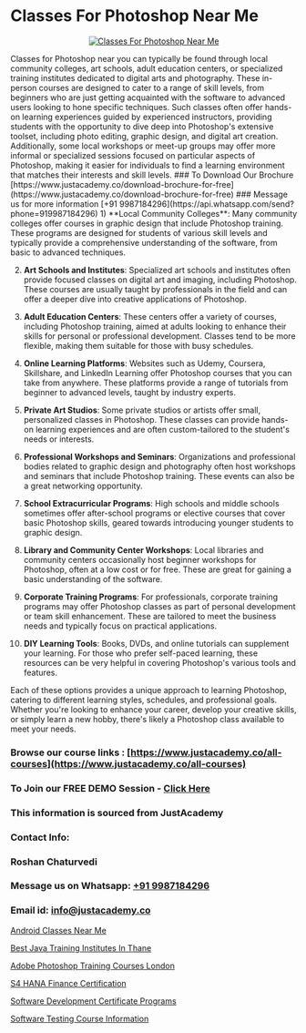 # Classes For Photoshop Near Me

<p align="center">
  <a href="https://justacademy.co/course-detail/photoshop-training">
    <img src="https://justacademy.co/storage2/course_image/1676637576_course_image.webp" alt="Classes For Photoshop Near Me">
  </a>
</p>
Classes for Photoshop near you can typically be found through local community colleges, art schools, adult education centers, or specialized training institutes dedicated to digital arts and photography. These in-person courses are designed to cater to a range of skill levels, from beginners who are just getting acquainted with the software to advanced users looking to hone specific techniques. Such classes often offer hands-on learning experiences guided by experienced instructors, providing students with the opportunity to dive deep into Photoshop's extensive toolset, including photo editing, graphic design, and digital art creation. Additionally, some local workshops or meet-up groups may offer more informal or specialized sessions focused on particular aspects of Photoshop, making it easier for individuals to find a learning environment that matches their interests and skill levels.
### To Download Our Brochure [https://www.justacademy.co/download-brochure-for-free](https://www.justacademy.co/download-brochure-for-free)
### Message us for more information [+91 9987184296](https://api.whatsapp.com/send?phone=919987184296)
1) **Local Community Colleges**: Many community colleges offer courses in graphic design that include Photoshop training. These programs are designed for students of various skill levels and typically provide a comprehensive understanding of the software, from basic to advanced techniques.

2) **Art Schools and Institutes**: Specialized art schools and institutes often provide focused classes on digital art and imaging, including Photoshop. These courses are usually taught by professionals in the field and can offer a deeper dive into creative applications of Photoshop.

3) **Adult Education Centers**: These centers offer a variety of courses, including Photoshop training, aimed at adults looking to enhance their skills for personal or professional development. Classes tend to be more flexible, making them suitable for those with busy schedules.

4) **Online Learning Platforms**: Websites such as Udemy, Coursera, Skillshare, and LinkedIn Learning offer Photoshop courses that you can take from anywhere. These platforms provide a range of tutorials from beginner to advanced levels, taught by industry experts.

5) **Private Art Studios**: Some private studios or artists offer small, personalized classes in Photoshop. These classes can provide hands-on learning experiences and are often custom-tailored to the student's needs or interests.

6) **Professional Workshops and Seminars**: Organizations and professional bodies related to graphic design and photography often host workshops and seminars that include Photoshop training. These events can also be a great networking opportunity.

7) **School Extracurricular Programs**: High schools and middle schools sometimes offer after-school programs or elective courses that cover basic Photoshop skills, geared towards introducing younger students to graphic design.

8) **Library and Community Center Workshops**: Local libraries and community centers occasionally host beginner workshops for Photoshop, often at a low cost or for free. These are great for gaining a basic understanding of the software.

9) **Corporate Training Programs**: For professionals, corporate training programs may offer Photoshop classes as part of personal development or team skill enhancement. These are tailored to meet the business needs and typically focus on practical applications.

10) **DIY Learning Tools**: Books, DVDs, and online tutorials can supplement your learning. For those who prefer self-paced learning, these resources can be very helpful in covering Photoshop's various tools and features.

Each of these options provides a unique approach to learning Photoshop, catering to different learning styles, schedules, and professional goals. Whether you're looking to enhance your career, develop your creative skills, or simply learn a new hobby, there's likely a Photoshop class available to meet your needs.

### Browse our course links : [https://www.justacademy.co/all-courses](https://www.justacademy.co/all-courses) 
### To Join our FREE DEMO Session - [Click Here](https://www.justacademy.co/register-for-course-demo)


### This information is sourced from JustAcademy
### Contact Info:
### Roshan Chaturvedi
### Message us on Whatsapp: [+91 9987184296](https://api.whatsapp.com/send?phone=919987184296)
### Email id: [info@justacademy.co](mailto:info@justacademy.co)
                
[Android Classes Near Me](https://www.linkedin.com/pulse/android-classes-near-me-software-training-sunnyvale-7suhf/)

[Best Java Training Institutes In Thane](https://www.linkedin.com/pulse/best-java-training-institutes-thane-justacademy-london-vrcgf?trackingId=L0C%2BeLv%2Fn%2Ff%2FDwOZJ21skw%3D%3D&lipi=urn%3Ali%3Apage%3Ad_flagship3_company_admin%3B8bhEAS%2F%2FQ963blIb%2F6qnpA%3D%3D)

[Adobe Photoshop Training Courses London](https://medium.com/@roneet705/adobe-photoshop-training-courses-london-4274be985b55)

[S4 HANA Finance Certification](https://medium.com/@surajvaishnav5015/s4-hana-finance-certification-d278b003632a)

[Software Development Certificate Programs](https://justacademyin.github.io/justacademy/software-development-certificate-programs)

[Software Testing Course Information](https://justacademyin.github.io/justacademy/software-testing-course-information)

